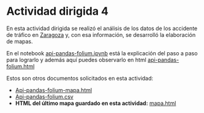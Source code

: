 # Actividad dirigida 4

En esta actividad dirigida se realizó el análisis de los datos de los accidente de tráfico en [Zaragoza](https://www.zaragoza.es/sede/servicio/transporte/accidentalidad-trafico/accidente/) y, con esa información, se desarrolló la elaboración de mapas. 

En el notebook [api-pandas-folium.ipynb](https://github.com/nebrijas/periodismodedatos-mariaandrea21/blob/main/api-pandas-folium%20.ipynb) está la explicación del paso a paso para lograrlo y además aquí puedes observarlo en html [api-pandas-folium.html](https://nebrijas.github.io/periodismodedatos-mariaandrea21/api-pandas-folium%20.html)

Estos son otros documentos solicitados en esta actividad: 

* [Api-pandas-folium-mapa.html](https://nebrijas.github.io/periodismodedatos-mariaandrea21/api-pandas-folium-mapa.html)
* [Api-pandas-folium.csv](https://github.com/nebrijas/periodismodedatos-mariaandrea21/blob/main/api-pandas-folium.csv)
* **HTML del último mapa guardado en esta actividad:** [mapa.html](https://nebrijas.github.io/periodismodedatos-mariaandrea21/mapa.html)
